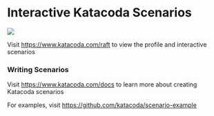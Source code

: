 # Interactive Katacoda Scenarios

[![](http://shields.katacoda.com/katacoda/raft/count.svg)](https://www.katacoda.com/raft "Get your profile on Katacoda.com")

Visit https://www.katacoda.com/raft to view the profile and interactive scenarios

### Writing Scenarios
Visit https://www.katacoda.com/docs to learn more about creating Katacoda scenarios

For examples, visit https://github.com/katacoda/scenario-example
